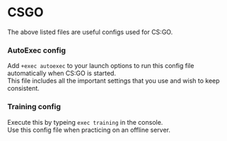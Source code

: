 # CSGO
The above listed files are useful configs used for CS:GO.

### AutoExec config

Add `+exec autoexec` to your launch options to run this config file automatically when CS:GO is started. <br />
This file includes all the important settings that you use and wish to keep consistent.

### Training config

Execute this by typeing `exec training` in the console. <br />
Use this config file when practicing on an offline server.
